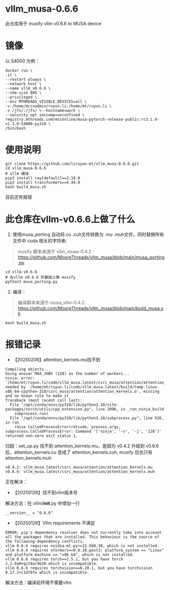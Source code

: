 # vllm_musa-0.6.6
此仓库用于 musify vllm v0.6.6 to MUSA device

# 镜像
以 S4000 为例：
```
docker run \
-it \
--restart always \
--network host \
--name vllm_v0.6.6 \
--shm-size 80G \
--privileged \
--env MTHREADS_VISIBLE_DEVICES=all \
-v /home/mccxadmin/ruyun.li:/home/mt/ruyun.li \
-v /jfs/:/jfs/ \--hostname=work \
--security-opt seccomp=unconfined \
registry.mthreads.com/mcconline/musa-pytorch-release-public:rc3.1.0-v1.3.0-S4000-py310 \
/bin/bash
```
# 使用说明

```
git clone https://github.com/liruyun-mt/vllm_musa-0.6.6.git
cd vllm_musa-0.6.6
# vllm 编译 
pip3 install ray[default]==2.10.0
pip3 install transformers==4.44.0
bash build_musa.sh
```

目前还有报错


# 此仓库在vllm-v0.6.6上做了什么
1. 使用musa_porting 自动将.cu .cuh文件转换为 .mu .muh文件，同时替换所有文件中 cuda 相关的字符串:

> musify 脚本来源于 vllm_musa-0.4.2 : https://github.com/MooreThreads/vllm_musa/blob/main/musa_porting.py

```
cd vllm-v0.6.6
# 在vllm v0.6.6 的基础上做 musify
python3 musa_porting.py
```


2. 编译：

> 编译脚本来源于 musa_vllm-0.4.2: https://github.com/MooreThreads/vllm_musa/blob/main/build_musa.sh

```
bash build_musa.sh
```

# 报错记录

* 【20250206】attention_kernels.mu找不到
```
Compiling objects...
Using envvar MAX_JOBS (128) as the number of workers...
ninja: error: '/home/mt/ruyun.li/code/vllm_musa.latest/csrc_musa/attention/attention_kernels.mu', needed by '/home/mt/ruyun.li/code/vllm_musa.latest/build/temp.linux-x86_64-cpython-310/csrc_musa/attention/attention_kernels.o', missing and no known rule to make it
Traceback (most recent call last):
  File "/opt/conda/envs/py310/lib/python3.10/site-packages/torch/utils/cpp_extension.py", line 2096, in _run_ninja_build
    subprocess.run(
  File "/opt/conda/envs/py310/lib/python3.10/subprocess.py", line 526, in run
    raise CalledProcessError(retcode, process.args,
subprocess.CalledProcessError: Command '['ninja', '-v', '-j', '128']' returned non-zero exit status 1.
```

归因：set_up.py 找不到 attention_kernels.mu，是因为 v0.4.2 升级到 v0.6.6 后，attention_kernels.cu 变成了 attention_kernels.cuh,  musify 后也只有attention_kernels.muh
```
v0.4.2: vllm_musa.latest/csrc_musa/attention/attention_kernels.mu
v0.6.6: vllm_musa.latest/csrc_musa/attention/attention_kernels.muh
```
正在解决：

* 【20250126】找不到vllm版本号

解决方法：在 vllm/__init__.py 中增加一行
```
__version__ = "0.6.6"
```

* 【20250126】Vllm requirements 不满足

```
ERROR: pip's dependency resolver does not currently take into account all the packages that are installed. This behaviour is the source of the following dependency conflicts.
vllm 0.6.6 requires nvidia-ml-py>=12.560.30, which is not installed.
vllm 0.6.6 requires xformers==0.0.28.post3; platform_system == "Linux" and platform_machine == "x86_64", which is not installed.
vllm 0.6.6 requires torch==2.5.1, but you have torch 2.2.0a0+git8ac9b20 which is incompatible.
vllm 0.6.6 requires torchvision==0.20.1, but you have torchvision 0.17.2+c1d70fe which is incompatible.
```
解决方法：编译前环境不需要vllm
